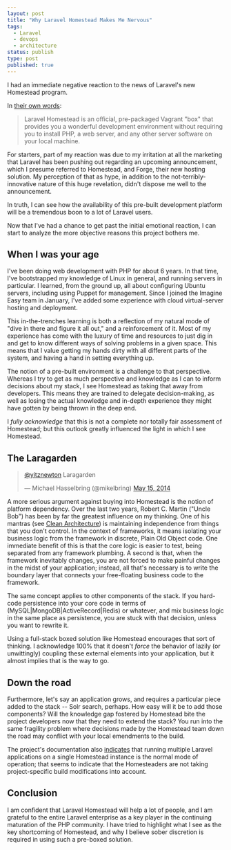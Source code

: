 ```yaml
---
layout: post
title: "Why Laravel Homestead Makes Me Nervous"
tags:
  - Laravel
  - devops
  - architecture
status: publish
type: post
published: true
---
```

I had an immediate negative reaction to the news of Laravel's new Homestead program.

In [their own words](http://laravel.com/docs/homestead?version=4.2#introduction):

> Laravel Homestead is an official, pre-packaged Vagrant "box" that provides you a wonderful development environment without requiring you to install PHP, a web server, and any other server software on your local machine.

For starters, part of my reaction was due to my irritation at all the marketing that Laravel has been pushing out regarding an upcoming announcement, which I presume referred to Homestead, and Forge, their new hosting solution. My perception of that as hype, in addition to the not-terribly-innovative nature of this huge revelation, didn't dispose me well to the announcement.

In truth, I can see how the availability of this pre-built development platform will be a tremendous boon to a lot of Laravel users.

Now that I've had a chance to get past the initial emotional reaction, I can start to analyze the more objective reasons this project bothers me.

## When I was your age

I've been doing web development with PHP for about 6 years. In that time, I've bootstrapped my knowledge of Linux in general, and running servers in particular. I learned, from the ground up, all about configuring Ubuntu servers, including using Puppet for management. Since I joined the Imagine Easy team in January, I've added some experience with cloud virtual-server hosting and deployment.

This in-the-trenches learning is both a reflection of my natural mode of "dive in there and figure it all out," and a reinforcement of it. Most of my experience has come with the luxury of time and resources to just dig in and get to know different ways of solving problems in a given space. This means that I value getting my hands dirty with all different parts of the system, and having a hand in setting everything up.

The notion of a pre-built environment is a challenge to that perspective. Whereas I try to get as much perspective and knowledge as I can to inform decisions about my stack, I see Homestead as taking that away from developers. This means they are trained to delegate decision-making, as well as losing the actual knowledge and in-depth experience they might have gotten by being thrown in the deep end.

I *fully acknowledge* that this is not a complete nor totally fair assessment of Homestead; but this outlook greatly influenced the light in which I see Homestead.

## The Laragarden

<blockquote class="twitter-tweet" lang="en"><p><a href="https://twitter.com/yitznewton">@yitznewton</a> Laragarden</p>&mdash; Michael Hasselbring (@mikelbring) <a href="https://twitter.com/mikelbring/statuses/467059489405812736">May 15, 2014</a></blockquote>
<script async src="//platform.twitter.com/widgets.js" charset="utf-8"></script>

A more serious argument against buying into Homestead is the notion of platform dependency. Over the last two years, Robert C. Martin ("Uncle Bob") has been by far the greatest influence on my thinking. One of his mantras (see [Clean Architecture](http://blog.8thlight.com/uncle-bob/2012/08/13/the-clean-architecture.html)) is maintaining independence from things that you don't control. In the context of frameworks, it means isolating your business logic from the framework in discrete, Plain Old Object code. One immediate benefit of this is that the core logic is easier to test, being separated from any framework plumbing. A second is that, when the framework inevitably changes, you are not forced to make painful changes in the midst of your application; instead, all that's necessary is to write the boundary layer that connects your free-floating business code to the framework.

The same concept applies to other components of the stack. If you hard-code persistence into your core code in terms of (MySQL\|MongoDB\|ActiveRecord\|Redis) or whatever, and mix business logic in the same place as persistence, you are stuck with that decision, unless you want to rewrite it.

Using a full-stack boxed solution like Homestead encourages that sort of thinking. I acknowledge 100% that it doesn't *force* the behavior of lazily (or unwittingly) coupling these external elements into your application, but it almost implies that is the way to go.

## Down the road

Furthermore, let's say an application grows, and requires a particular piece added to the stack -- Solr search, perhaps. How easy will it be to add those components? Will the knowledge gap fostered by Homestead bite the project developers now that they need to extend the stack? You run into the same fragility problem where decisions made by the Homestead team down the road may conflict with your local emendments to the build.

The project's documentation also [indicates](http://laravel.com/docs/homestead?version=4.2#daily-usage) that running multiple Laravel applications on a single Homestead instance is the normal mode of operation; that seems to indicate that the Homesteaders are not taking project-specific build modifications into account.

## Conclusion

I am confident that Laravel Homestead will help a lot of people, and I am grateful to the entire Laravel enterprise as a key player in the continuing maturation of the PHP community. I have tried to highlight what I see as the key shortcoming of Homestead, and why I believe sober discretion is required in using such a pre-boxed solution.
